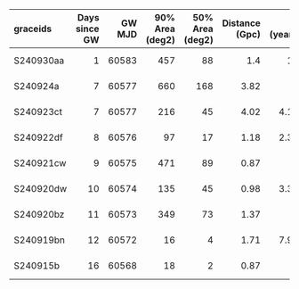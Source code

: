 | graceids   |   Days since GW |   GW MJD |   90% Area (deg2) |   50% Area (deg2) |   Distance (Gpc) |   FAR (years/FA) |   Mass (M_sol) | gcnids              |
|:-----------|----------------:|---------:|------------------:|------------------:|-----------------:|-----------------:|---------------:|:--------------------|
| S240930aa  |               1 |    60583 |               457 |                88 |             1.4  |          1e+11   |             51 | 2024-09-30T03:59:59 |
| S240924a   |               7 |    60577 |               660 |               168 |             3.82 |         12.9     |            119 | 2024-09-24T00:03:16 |
| S240923ct  |               7 |    60577 |               216 |                45 |             4.02 |          4.1e+07 |            137 | 2024-09-23T20:40:06 |
| S240922df  |               8 |    60576 |                97 |                17 |             1.18 |          2.3e+16 |             46 | 2024-09-22T14:21:06 |
| S240921cw  |               9 |    60575 |               471 |                89 |             0.87 |         39.5     |             37 | 2024-09-21T20:18:35 |
| S240920dw  |              10 |    60574 |               135 |                45 |             0.98 |          3.3e+43 |             49 | 2024-09-20T12:40:24 |
| S240920bz  |              11 |    60573 |               349 |                73 |             1.37 |        100       |             54 | 2024-09-20T07:34:24 |
| S240919bn  |              12 |    60572 |                16 |                 4 |             1.71 |          7.9e+11 |             61 | 2024-09-19T06:15:59 |
| S240915b   |              16 |    60568 |                18 |                 2 |             0.87 |        100       |             38 | 2024-09-15T00:13:57 |